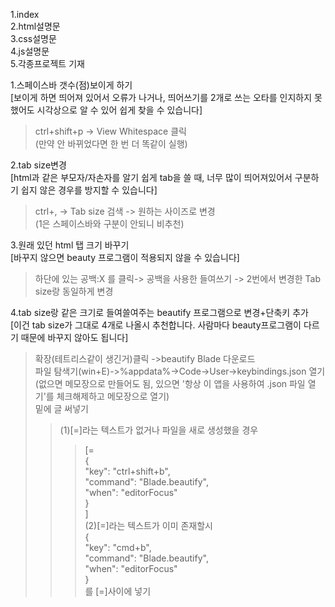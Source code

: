 1.index   
2.html설명문  
3.css설명문   
4.js설명문   
5.각종프로젝트 기재

1.스페이스바 갯수(점)보이게 하기  
[보이게 하면 띄어져 있어서 오류가 나거나, 띄어쓰기를 2개로 쓰는 오타를 인지하지 못 했어도 시각상으로 알 수 있어 쉽게 찾을 수 있습니다]   
>ctrl+shift+p -> View Whitespace 클릭   
>(만약 안 바뀌었다면 한 번 더 똑같이 실행)   

2.tab size변경   
[html과 같은 부모자/자손자를 알기 쉽게 tab을 쓸 때, 너무 많이 띄어져있어서 구분하기 쉽지 않은 경우를 방지할 수 있습니다]   
>ctrl+, -> Tab size 검색 -> 원하는 사이즈로 변경   
>(1은 스페이스바와 구분이 안되니 비추천)   

3.원래 있던 html 탭 크기 바꾸기   
[바꾸지 않으면 beauty 프로그램이 적용되지 않을 수 있습니다]
>하단에 있는 공백:X 를 클릭-> 공백을 사용한 들여쓰기 -> 2번에서 변경한 Tab size랑 동일하게 변경   

4.tab size랑 같은 크기로 들여쓸여주는 beautify 프로그램으로 변경+단축키 추가   
[이건 tab size가 그대로 4개로 나올시 추천합니다. 사람마다 beauty프로그램이 다르기 때문에 바꾸지 않아도 됩니다]   
>확장(테트리스같이 생긴거)클릭 ->beautify Blade 다운로드   
>파일 탐색기(win+E)->%appdata%->Code->User->keybindings.json 열기   
>(없으면 메모장으로 만들어도 됨, 있으면 '항상 이 앱을 사용하여 .json 파일 열기'를 체크해제하고 메모장으로 열기)   
>밑에 글 써넣기   
>>(1)[=]라는 텍스트가 없거나 파일을 새로 생성했을 경우   
>>>[=   
>>>{   
>>>"key": "ctrl+shift+b",   
>>>"command": "Blade.beautify",   
>>>"when": "editorFocus"   
>>>}   
>>>]   
>>(2)[=]라는 텍스트가 이미 존재할시   
>>>{   
>>>"key": "cmd+b",   
>>>"command": "Blade.beautify",   
>>>"when": "editorFocus"   
>>>}   
>>>를 [=]사이에 넣기   


